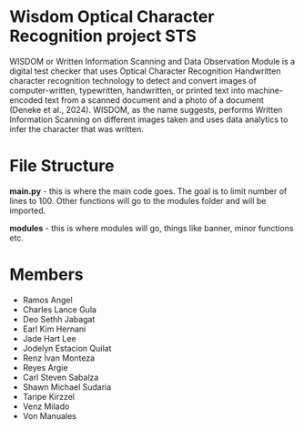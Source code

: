﻿# Wisdom Optical Character Recognition project STS
WISDOM or Written Information Scanning and Data Observation Module is a digital test checker that uses Optical Character Recognition Handwritten character recognition technology to detect and convert images of computer-written, typewritten, handwritten, or printed text into machine-encoded text from a scanned document and a photo of a document (Deneke et al., 2024). WISDOM, as the name suggests, performs Written Information Scanning on different images taken and uses data analytics to infer the character that was written.

# File Structure
**main.py** - this is where the main code goes. The goal is to limit number of lines to 100. Other 
functions will go to the modules folder and will be imported.

**modules** - this is where modules will go, things like banner, minor functions etc. 

# Members
- Ramos Angel
- Charles Lance Gula
- Deo Sethh Jabagat
- Earl Kim Hernani
- Jade Hart Lee
- Jodelyn Estacion Quilat
- Renz Ivan Monteza
- Reyes Argie
- Carl Steven Sabalza
- Shawn Michael Sudaria
- Taripe Kirzzel
- Venz Milado
- Von Manuales
